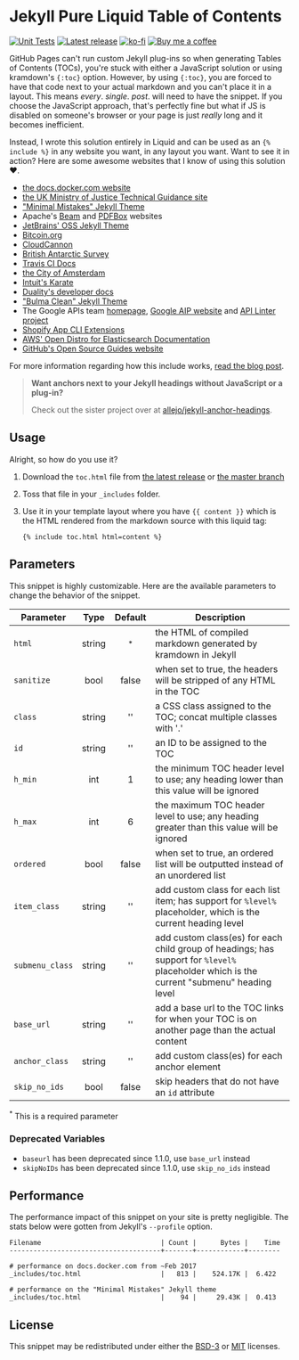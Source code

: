 # Jekyll Pure Liquid Table of Contents

[![Unit Tests](https://github.com/allejo/jekyll-toc/workflows/Unit%20Tests/badge.svg)](https://github.com/allejo/jekyll-toc/actions?query=workflow%3A%22Unit+Tests%22)
[![Latest release](https://img.shields.io/github/release/allejo/jekyll-toc.svg)](https://github.com/allejo/jekyll-toc/releases/latest)
[![ko-fi](https://img.shields.io/static/v1.svg?label=&message=Support%20me%20on%20Ko-fi&color=333&logo=ko-fi)](https://ko-fi.com/Q5Q4J7IX)
[![Buy me a coffee](https://img.shields.io/static/v1.svg?label=&message=Buy%20me%20a%20coffee&color=333&logo=buy-me-a-coffee)](https://www.buymeacoffee.com/allejo)

GitHub Pages can't run custom Jekyll plug-ins so when generating Tables of Contents (TOCs), you're stuck with either a JavaScript solution or using kramdown's `{:toc}` option. However, by using `{:toc}`, you are forced to have that code next to your actual markdown and you can't place it in a layout. This means _every_. _single_. _post_. will need to have the snippet. If you choose the JavaScript approach, that's perfectly fine but what if JS is disabled on someone's browser or your page is just _really_ long and it becomes inefficient.

Instead, I wrote this solution entirely in Liquid and can be used as an `{% include %}` in any website you want, in any layout you want. Want to see it in action? Here are some awesome websites that I know of using this solution :heart:.

- [the docs.docker.com website](https://github.com/docker/docker.github.io/pull/1474)
- [the UK Ministry of Justice Technical Guidance site](https://github.com/ministryofjustice/technical-guidance/pull/7)
- ["Minimal Mistakes" Jekyll Theme](https://github.com/mmistakes/minimal-mistakes/pull/1310)
- Apache's [Beam](https://github.com/apache/beam-site/blob/5a9fb94b27575bc1a73fbc3725d0e31c3114aa9f/src/_includes/page-toc.html) and [PDFBox](https://github.com/apache/pdfbox-docs/commit/37123aa785562c08ad3fa748a289a9ad81c8734c) websites
- [JetBrains' OSS Jekyll Theme](https://github.com/JetBrains/oss-site-jekyll-theme/commit/ff779cfa2ebc2c34f0d1e194a1d6a27a748f0c96)
- [Bitcoin.org](https://github.com/bitcoin-dot-org/bitcoin.org/commit/adf254847a4bfe8d8c1185bd875776dd7c24ef62)
- [CloudCannon](https://github.com/CloudCannon/documentation/commit/2dca0e9ecede5ac3ecdff0bf631293aff72ffa71)
- [British Antarctic Survey](https://github.com/antarctica/bas-style-kit-jekyll-theme/commit/7398c88bf18f20ecca575f44bceb784b5e538e67)
- [Travis CI Docs](https://github.com/travis-ci/docs-travis-ci-com/pull/1909)
- [the City of Amsterdam](https://github.com/Amsterdam/amsterdam-jekyll-theme/commit/598f0d78198cbb322b0b005ba336680a0376f55b)
- [Intuit's Karate](https://github.com/intuit/karate/pull/634)
- [Duality's developer docs](https://github.com/AdamsLair/duality-docs/commit/e7e3e173c0e05669fc6ed569f9445c126bbb5ee6)
- ["Bulma Clean" Jekyll Theme](https://github.com/chrisrhymes/bulma-clean-theme/commit/547e88c131e892ff1c013b0801c180dbd845aaa5#diff-cef4f277dc360c0c0b73134898ed0a5f)
- The Google APIs team [homepage](https://github.com/googleapis/googleapis.github.io/commit/ca1d4499c076ee01be67f1abc965438b1801b993#diff-cef4f277dc360c0c0b73134898ed0a5f), [Google AIP website](https://github.com/googleapis/aip/commit/b25841f9b7efaf1b85c23166ba6a70d75dbf72f1#diff-cef4f277dc360c0c0b73134898ed0a5f) and [API Linter project](https://github.com/googleapis/api-linter/commit/fbed405f4e74a9ce56c043048e144bb8499b2fd5#diff-808e6284272b61fc0ce1aa390a006e4b)
- [Shopify App CLI Extensions](https://github.com/Shopify/shopify-app-cli-extensions/commit/9e2fd9f82b495d93e7d6b7ea26c2c74a81b8b479#diff-808e6284272b61fc0ce1aa390a006e4b)
- [AWS' Open Distro for Elasticsearch Documentation](https://github.com/opendistro/for-elasticsearch-docs/commit/bfcf72e928dacabf1ad0008e973d96417885a3aa#diff-ae5bddf889465c887d2c57e786a6b29f4ac82b277fcce0672ce8bbdba11ebf3a)
- [GitHub's Open Source Guides website](https://github.com/github/opensource.guide/blob/c97bd849cce0a13cc67228975294bbbadc1beb41/_includes/jekyll-toc.html)

For more information regarding how this include works, [read the blog post](https://allejo.io/blog/a-jekyll-toc-in-liquid-only/).

> **Want anchors next to your Jekyll headings without JavaScript or a plug-in?**
>
> Check out the sister project over at [allejo/jekyll-anchor-headings](https://github.com/allejo/jekyll-anchor-headings).

## Usage

Alright, so how do you use it?

1. Download the `toc.html` file from [the latest release](https://github.com/allejo/jekyll-toc/releases/latest) or [the master branch](/_includes/toc.html)
2. Toss that file in your `_includes` folder.
3. Use it in your template layout where you have `{{ content }}` which is the HTML rendered from the markdown source with this liquid tag:

   ```liquid
   {% include toc.html html=content %}
   ```

## Parameters

This snippet is highly customizable. Here are the available parameters to change the behavior of the snippet.

| Parameter       |  Type  | Default | Description |
| --------------- | :----: | :-----: | ----------- |
| `html`          | string | <sup>*</sup> | the HTML of compiled markdown generated by kramdown in Jekyll |
| `sanitize`      | bool   | false  | when set to true, the headers will be stripped of any HTML in the TOC |
| `class`         | string | ''     | a CSS class assigned to the TOC; concat multiple classes with '.' |
| `id`            | string | ''     | an ID to be assigned to the TOC |
| `h_min`         | int    | 1      | the minimum TOC header level to use; any heading lower than this value will be ignored |
| `h_max`         | int    | 6      | the maximum TOC header level to use; any heading greater than this value will be ignored |
| `ordered`       | bool   | false  | when set to true, an ordered list will be outputted instead of an unordered list |
| `item_class`    | string | ''     | add custom class for each list item; has support for `%level%` placeholder, which is the current heading level |
| `submenu_class` | string | ''     | add custom class(es) for each child group of headings; has support for `%level%` placeholder which is the current "submenu" heading level |
| `base_url`      | string | ''     | add a base url to the TOC links for when your TOC is on another page than the actual content |
| `anchor_class`  | string | ''     | add custom class(es) for each anchor element |
| `skip_no_ids`   | bool   | false  | skip headers that do not have an `id` attribute |

<sup>*</sup> This is a required parameter

### Deprecated Variables

- `baseurl` has been deprecated since 1.1.0, use `base_url` instead
- `skipNoIDs` has been deprecated since 1.1.0, use `skip_no_ids` instead

## Performance

The performance impact of this snippet on your site is pretty negligible. The stats below were gotten from Jekyll's `--profile` option.

```
Filename                              | Count |      Bytes |    Time
--------------------------------------+-------+------------+--------

# performance on docs.docker.com from ~Feb 2017
_includes/toc.html                    |   813 |    524.17K |  6.422

# performance on the "Minimal Mistakes" Jekyll theme
_includes/toc.html                    |    94 |     29.43K |  0.413
```

## License

This snippet may be redistributed under either the [BSD-3](https://github.com/allejo/jekyll-toc/blob/master/LICENSE.BSD3.md) or [MIT](https://github.com/allejo/jekyll-toc/blob/master/LICENSE.MIT.md) licenses.

